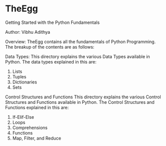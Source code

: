 # TheEgg
Getting Started with the Python Fundamentals

Author: Vibhu Adithya

Overview: TheEgg contains all the fundamentals of Python Programming. The breakup of the contents are as follows:

Data Types:
This directory explains the various Data Types available in Python. The data types explained in this are:
1. Lists
2. Tuples
3. Dictionaries
4. Sets

Control Structures and Functions
This directory explains the various Control Structures and Functions available in Python. The Control Structures and Functions explained in this are:
1. If-Elif-Else
2. Loops
3. Comprehensions
4. Functions
5. Map, Filter, and Reduce
